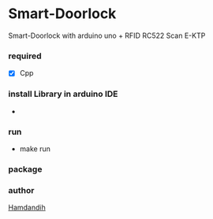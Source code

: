 # Smart-Doorlock
Smart-Doorlock with arduino uno + RFID RC522 Scan E-KTP

<!-- ## basestation-RSCUAD
> base for communication Robot RSCUAD soccer mode. <br>
> we decided to migrate to GO-lang for efficiency. if you still decide you want to use nodejs please checkout V1.0.1 -->


### required
- [x] Cpp

### install Library in arduino IDE
- 

### run
- make run 


### package
<!-- - code 
        
            robot+","+tilt.str()
				+","+pan.str()+","+gyro.str()
				+","+ball.str()+","+count.str()
				+","+limit.str()+","+times.str()
				+","+result_checksum; -->



### author
 <a href="https://dansecret.github.io/ " target="_blank">Hamdandih</a>